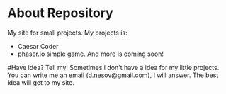 # About Repository
My site for small projects.
My projects is:
* Caesar Coder
* phaser.io simple game.
And more is coming soon!

#Have idea? Tell my!
Sometimes i don't have a idea for my little projects. You can write me an email (d.nesov@gmail.com), I will answer. The best idea will get to my site.



